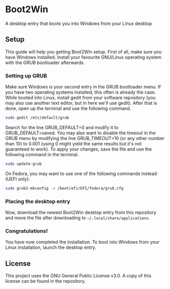 # Boot2Win
A desktop entry that boots you into Windows from your Linux desktop

## Setup
This guide will help you getting Boot2Win setup. First of all, make sure you have Windows installed. Install your favourite GNU/Linux operating system with the GRUB bootloader afterwards.

### Setting up GRUB
Make sure Windows is your second entry in the GRUB bootloader menu. If you have two operating systems installed, this often is already the case. While booted into Linux, install gedit from your software repository (you may also use another text editor, but in here we'll use gedit). After that is done, open up the terminal and use the following command.

```bash
sudo gedit /etc/default/grub
```

Search for the line GRUB_DEFAULT=0 and modify it to GRUB_DEFAULT=saved. You may also want to disable the timeout in the GRUB menu by modifying the line GRUB_TIMEOUT=10 (or any other number than 10) to 0.001 (using 0 might yield the same results but it's not guaranteed to work). To apply your changes, save the file and use the following command in the terminal. 

```bash
sudo update-grub
```

On Fedora, you may want to use one of the following commands instead (UEFI only):

```bash
sudo grub2-mkconfig -o /boot/efi/EFI/fedora/grub.cfg
```

### Placing the desktop entry

Now, download the newest Boot2Win desktop entry from this repository and move the file after downloading to ``~/.local/share/applications``.

### Congratulations!
You have now completed the installation. To boot into Windows from your Linux installation, launch the desktop entry.

## License
This project uses the GNU General Public License v3.0. A copy of this license can be found in the repository.
